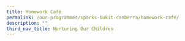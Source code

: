 ```yaml
---
title: Homework Café
permalink: /our-programmes/sparks-bukit-canberra/homework-cafe/
description: ""
third_nav_title: Nurturing Our Children
---
```

